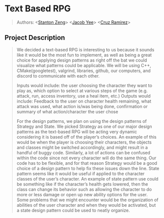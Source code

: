 # Text Based RPG
 > Authors: \<[Stanton Zeng](https://github.com/Lionblaze218)\>
 > \<[Jacob Yee](https://github.com/yeetfarm)\>
 > \<[Cruz Ramirez](https://github.com/Qrooz)\>
 >
## Project Description
 > We decided a text-based RPG is interesting to us because it sounds like it would be the most fun to implement, as well as being a great choice for applying design patterns as right off the bat we could visualize what patterns could be applicable. We will be using C++, CMake(googletest), valgrind, libraries, github, our computers, and discord to communicate with each other.
 > 
 >Inputs would include: the user choosing the character they want to play as, which option to select at various steps of the game (e.g. attack, run, access inventory, use a heal item, etc.)
 >Outputs would include: Feedback to the user on character health remaining, what attack was used, what action is/was being done, confirmation or summary of what action/character the user chose
 >
 >For the design patterns, we plan on using the design patterns of Strategy and State. We picked Strategy as one of our major design patterns as the text-based RPG will be acting very dynamic considering it is based off of the player’s choices. An example of this would be when the player is choosing their characters, the objects and classes might be switched accordingly, and might result in a handful of buggy code. Similarly, a lot of actions can be confused within the code since not every character will do the same thing. Our code has to be flexible, and for that reason Strategy would be a good choice of a design pattern to help fix these issues down the line. State pattern seems like it would be useful if applied to the character classes of the user’s character. An example of state pattern use could be something like  if the character’s health gets lowered, then the class can change its behavior such as allowing the character to do more or less damage or open up new ability options for the user. Some problems that we might encounter would be the organization of abilities of the user character and when they would be activated, but a state design pattern could be used to neatly organize.
 
